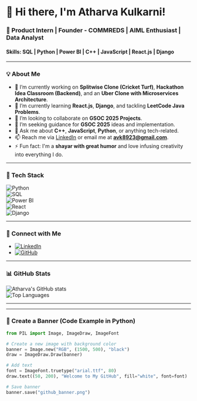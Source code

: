 # 👋 Hi there, I'm Atharva Kulkarni!  

### 🚀 Product Intern | Founder - COMMREDS | AIML Enthusiast | Data Analyst  
#### Skills: SQL | Python | Power BI | C++ | JavaScript | React.js | Django  

---
### 💡 About Me  
- 🔭 I’m currently working on **Splitwise Clone (Cricket Turf)**, **Hackathon Idea Classroom (Backend)**, and an **Uber Clone with Microservices Architecture**.  
- 🌱 I’m currently learning **React.js**, **Django**, and tackling **LeetCode Java Problems**.  
- 👯 I’m looking to collaborate on **GSOC 2025 Projects**.  
- 🤔 I’m seeking guidance for **GSOC 2025** ideas and implementation.  
- 💬 Ask me about **C++**, **JavaScript**, **Python**, or anything tech-related.  
- 📫 Reach me via [LinkedIn](https://www.linkedin.com/in/atharva-kulkarni-8bb906183/) or email me at **avk8923@gmail.com**.  
- ⚡ Fun fact: I'm a **shayar with great humor** and love infusing creativity into everything I do.  

---

### 🌟 Tech Stack  

![Python](https://img.shields.io/badge/Python-3776AB?style=for-the-badge&logo=python&logoColor=white)  
![SQL](https://img.shields.io/badge/SQL-4479A1?style=for-the-badge&logo=sql&logoColor=white)  
![Power BI](https://img.shields.io/badge/Power_BI-F2C811?style=for-the-badge&logo=powerbi&logoColor=black)  
![React](https://img.shields.io/badge/React-20232A?style=for-the-badge&logo=react&logoColor=61DAFB)  
![Django](https://img.shields.io/badge/Django-092E20?style=for-the-badge&logo=django&logoColor=green)  

---

### 🔗 Connect with Me  

- [![LinkedIn](https://img.shields.io/badge/LinkedIn-0A66C2?style=for-the-badge&logo=linkedin&logoColor=white)](https://www.linkedin.com/in/atharva-kulkarni-8bb906183/)  
- [![GitHub](https://img.shields.io/badge/GitHub-181717?style=for-the-badge&logo=github&logoColor=white)](https://github.com/atharvaa8923)  

---

### 📊 GitHub Stats  

![Atharva's GitHub stats](https://github-readme-stats.vercel.app/api?username=atharvaa8923&show_icons=true&theme=radical)  
![Top Languages](https://github-readme-stats.vercel.app/api/top-langs/?username=atharvaa8923&layout=compact&theme=radical)  

---



---

### 🎨 Create a Banner (Code Example in Python)  

```python
from PIL import Image, ImageDraw, ImageFont

# Create a new image with background color
banner = Image.new("RGB", (1500, 500), "black")
draw = ImageDraw.Draw(banner)

# Add text
font = ImageFont.truetype("arial.ttf", 80)
draw.text((50, 200), "Welcome to My GitHub", fill="white", font=font)

# Save banner
banner.save("github_banner.png")
